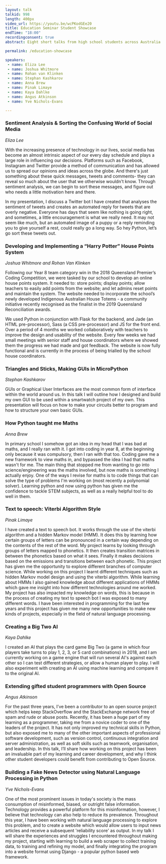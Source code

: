 ```yaml
---
layout: talk
talkid: 998
length: 400px
video_url: https://youtu.be/wcPKodGEe20
title: Education Seminar Student Showcase
endTime: "18:00"
recordingconsent: true
abstract: Eight short talks from high school students across Australia. They'll be talking about projects they've built with Python using machine learning, robotics, markov models and more!

permalink: /education-showcase

speakers: 
 - name: Eliza Lee
 - name: Joshua Whitmore
 - name: Rohan van Klinken
 - name: Stephan Kashkarov
 - name: Anna Brew
 - name: Pinak Limaye 
 - name: Kaya Dahlke
 - name: Angus Atkinson 
 - name: Yve Nichols-Evans

---
```


### Sentiment Analysis & Sorting the Confusing World of Social Media
_Eliza Lee_

With the increasing presence of technology in our lives, social media has become an almost intrinsic aspect of our every day schedule and plays a large role in influencing our decisions. Platforms such as Facebook, Instagram and Twitter provide a method of communication and has allowed us to spread our opinions and ideas across the globe. And there's just something about these quick messages, tweets and comments- they can reveal so much about the user that we otherwise wouldn't know. Through sentiment analysis, we can begin to sort these messages, and figure out who needs a little motivation here and there.

In my presentation, I discuss a Twitter bot I have created that analyses the sentiment of tweets and creates an automated reply for tweets that are overly negative. Everyone has days that seem like nothing is going right, and sometimes, a little encouragement is what we really need. It may not seem like much, but an automated image of a puppy or a reply reminding you to give yourself a rest, could really go a long way. So hey Python, let’s go sort these tweets out.


### Developing and Implementing a “Harry Potter” House Points System 
_Joshua Whitmore and Rohan Van Klinken_

Following our Year 8 team category win in the 2018 Queensland Premier’s Coding Competition, we were tasked by our school to develop an online house points system. It needed to: store points; display points; allow teachers to easily add points from the website; and let admins reset points and maintain the system. The website needed to incorporate the school’s newly developed Indigenous Australian House Totems - a community initiative recently recognised as the finalist in the 2019 Queensland Reconciliation awards.

We used Python in conjunction with Flask for the backend, and Jade (an HTML pre-processor), Sass (a CSS pre-processor) and JS for the front end. Over a period of 4 months we worked collaboratively with teachers to improve the design and usability of the website. Every few weeks we had small meetings with senior staff and house coordinators where we showed them the progress we had made and got feedback. The website is now fully functional and is currently in the process of being trialled by the school house coordinators.


### Triangles and Sticks, Making GUIs in MicroPython
_Stephan Kashkarov_

GUIs or Graphical User Interfaces are the most common form of interface within the world around us. In this talk I will outline how I designed and build my own GUI to be used within a smartwatch project of my own. This presentation will focus on how to make your circuits better to program and how to structure your own basic GUIs.


### How Python taught me Maths
_Anna Brew_

In primary school I somehow got an idea in my head that I was bad at maths, and I really ran with it. I got into coding in year 8, at the beginning only because it was compulsory, then I ran with that too. Coding gave me a new framework to view maths in, and bypassed the idea I had that maths wasn't for me. The main thing that stopped me from wanting to go into science/engineering was the maths involved, but now maths is something I actually enjoy. One of the ways I revise for maths is to code things that can solve the type of problems I'm working on (most recently a polynomial solver). Learning python and now using python has given me the confidence to tackle STEM subjects, as well as a really helpful tool to do well in them.


### Text to speech: Viterbi Algorithm Style
_Pinak Limaye_

I have created a text to speech bot. It works through the use of the viterbi algorithm and a hidden Markov model (HMM). It does this by learning how certain groups of letters can be pronounced in a certain way depending on the contents of the rest of the word. My project learns by looking through groups of letters mapped to phonetics. It then creates transition matrices in between the phonetics based on what it sees. Finally it makes decisions based on the emissions and transitions between each phonetic. This project has given me the opportunity to explore different branches of computer science. While working on this project I learnt different techniques such as hidden Markov model design and using the viterbi algorithm. While learning about HMMs I also gained knowledge about different applications of HMMs which gave me insight into how different technologies around me worked. My project has also impacted my knowledge on words, this is because in the process of creating my text to speech bot I was exposed to many different words. I have been interested in programming for the last few years and this project has given me many new opportunities to make new kinds of projects, especially in the field of natural language processing.


### Creating a Big Two AI
_Kaya Dahlke_

I created an AI that plays the card game Big Two (a game in which four players take turns to play 1, 2, 3, or 5 card combinations) in 2018, and I am currently working on a game engine that will run several AI's against each other so I can test different strategies, or allow a human player to play. I will also experiment with creating an AI using machine learning and compare it to the original AI.


### Extending gifted student programmers with Open Source
_Angus Atkinson_

For the past three years, I’ve been a contributor to an open source project which helps keep StackOverflow and the StackExchange network free of spam and rude or abuse posts. Recently, it has been a huge part of my learning as a programmer, taking me from a novice coder to one of the leaders of the project. It has not only improved my technical skills in Python, but also exposed me to many of the other important aspects of professional software development, such as version control, continuous integration and server administration, as well as soft skills such as teamwork, organisation, and leadership. In this talk, I’ll share how working on this project has been an invaluable part of my learning and career development, and why I think other student developers could benefit from contributing to Open Source.


### Building a Fake News Detector using Natural Language Processing in Python
_Yve Nichols-Evans_

One of the most prominent issues in today's society is the mass consumption of misinformed, biased, or outright false information. Technology provides a powerful platform for this misinformation, however, I believe that technology can also help to reduce its prevalence. Throughout this year, I have been working with natural language processing to explore this problem, and to create a website which would allow users to input news articles and receive a subsequent 'reliability score' as output. In my talk I will share the experiences and struggles I encountered throughout making my project, starting with learning to build a web scraper to collect training data, to training and refining my model, and finally integrating the program into a website format using Django - a popular python based web framework.
